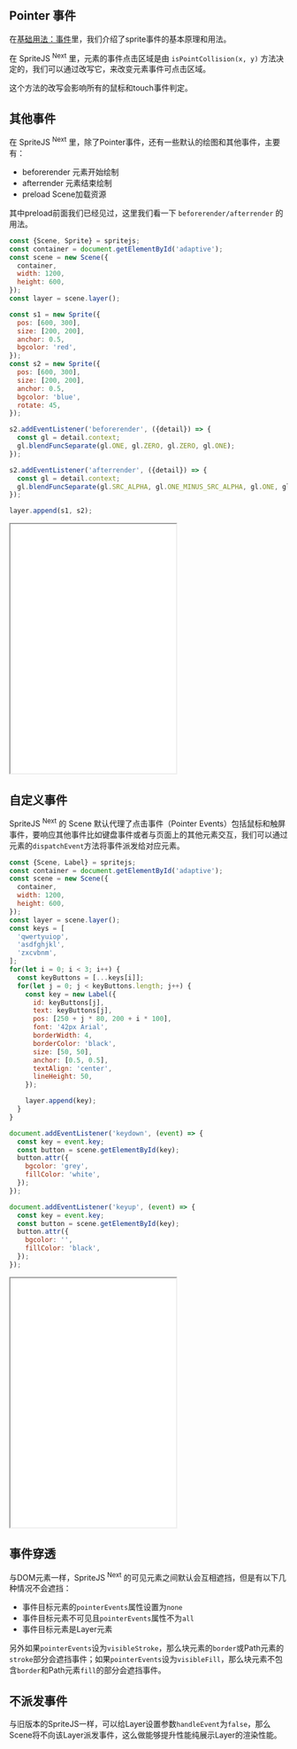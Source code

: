 ## Pointer 事件

在[基础用法：事件](/zh-cn/event#事件)里，我们介绍了sprite事件的基本原理和用法。

在 SpriteJS <sup>Next</sup> 里，元素的事件点击区域是由 `isPointCollision(x, y)` 方法决定的，我们可以通过改写它，来改变元素事件可点击区域。

这个方法的改写会影响所有的鼠标和touch事件判定。

## 其他事件

在 SpriteJS <sup>Next</sup> 里，除了Pointer事件，还有一些默认的绘图和其他事件，主要有：

- beforerender 元素开始绘制
- afterrender 元素结束绘制
- preload Scene加载资源

其中preload前面我们已经见过，这里我们看一下 `beforerender/afterrender` 的用法。

```js
const {Scene, Sprite} = spritejs;
const container = document.getElementById('adaptive');
const scene = new Scene({
  container,
  width: 1200,
  height: 600,
});
const layer = scene.layer();

const s1 = new Sprite({
  pos: [600, 300],
  size: [200, 200],
  anchor: 0.5,
  bgcolor: 'red',
});
const s2 = new Sprite({
  pos: [600, 300],
  size: [200, 200],
  anchor: 0.5,
  bgcolor: 'blue',
  rotate: 45,
});

s2.addEventListener('beforerender', ({detail}) => {
  const gl = detail.context;
  gl.blendFuncSeparate(gl.ONE, gl.ZERO, gl.ZERO, gl.ONE);
});

s2.addEventListener('afterrender', ({detail}) => {
  const gl = detail.context;
  gl.blendFuncSeparate(gl.SRC_ALPHA, gl.ONE_MINUS_SRC_ALPHA, gl.ONE, gl.ONE_MINUS_SRC_ALPHA);
});

layer.append(s1, s2);
```

<iframe src="/demo/#/doc/event_render" height="450"></iframe>

## 自定义事件

SpriteJS <sup>Next</sup> 的 Scene 默认代理了点击事件（Pointer Events）包括鼠标和触屏事件，要响应其他事件比如键盘事件或者与页面上的其他元素交互，我们可以通过元素的`dispatchEvent`方法将事件派发给对应元素。

```js
const {Scene, Label} = spritejs;
const container = document.getElementById('adaptive');
const scene = new Scene({
  container,
  width: 1200,
  height: 600,
});
const layer = scene.layer();
const keys = [
  'qwertyuiop',
  'asdfghjkl',
  'zxcvbnm',
];
for(let i = 0; i < 3; i++) {
  const keyButtons = [...keys[i]];
  for(let j = 0; j < keyButtons.length; j++) {
    const key = new Label({
      id: keyButtons[j],
      text: keyButtons[j],
      pos: [250 + j * 80, 200 + i * 100],
      font: '42px Arial',
      borderWidth: 4,
      borderColor: 'black',
      size: [50, 50],
      anchor: [0.5, 0.5],
      textAlign: 'center',
      lineHeight: 50,
    });

    layer.append(key);
  }
}

document.addEventListener('keydown', (event) => {
  const key = event.key;
  const button = scene.getElementById(key);
  button.attr({
    bgcolor: 'grey',
    fillColor: 'white',
  });
});

document.addEventListener('keyup', (event) => {
  const key = event.key;
  const button = scene.getElementById(key);
  button.attr({
    bgcolor: '',
    fillColor: 'black',
  });
});
```

<iframe src="/demo/#/doc/keyboard" height="450"></iframe>

## 事件穿透

与DOM元素一样，SpriteJS <sup>Next</sup> 的可见元素之间默认会互相遮挡，但是有以下几种情况不会遮挡：

- 事件目标元素的`pointerEvents`属性设置为`none`
- 事件目标元素不可见且`pointerEvents`属性不为`all`
- 事件目标元素是Layer元素

另外如果`pointerEvents`设为`visibleStroke`，那么块元素的`border`或Path元素的`stroke`部分会遮挡事件；如果`pointerEvents`设为`visibleFill`，那么块元素不包含`border`和Path元素`fill`的部分会遮挡事件。

## 不派发事件

与旧版本的SpriteJS一样，可以给Layer设置参数`handleEvent`为`false`，那么Scene将不向该Layer派发事件，这么做能够提升性能纯展示Layer的渲染性能。